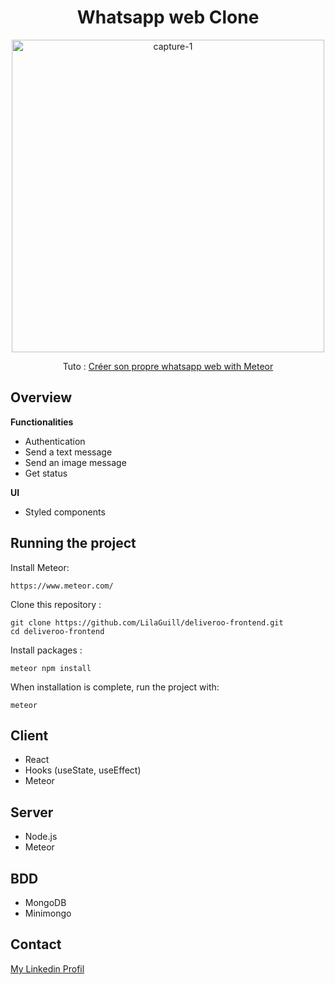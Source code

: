 <h1 align="center">Whatsapp web Clone</h1>

<p align="center">
  <img width="500" src="https://github.com/LilaGuill/whatsapp-web/blob/master/public/images/Kapture.gif" alt="capture-1">
</p>

<p align="center">
  Tuto : <a href="https://www.udemy.com/course/react-creer-son-propre-whatsapp-web-9-puissants-secrets/" target="_blank"> 
   Créer son propre whatsapp web with Meteor</a>
</p>

## Overview

**Functionalities**

- Authentication
- Send a text message
- Send an image message
- Get status

**UI**

- Styled components

## Running the project

Install Meteor:

```
https://www.meteor.com/
```

Clone this repository :

```
git clone https://github.com/LilaGuill/deliveroo-frontend.git
cd deliveroo-frontend
```

Install packages :

```
meteor npm install
```

When installation is complete, run the project with:

```
meteor
```

## Client

- React
- Hooks (useState, useEffect)
- Meteor

## Server

- Node.js
- Meteor

## BDD

- MongoDB
- Minimongo

## Contact

<a href="https://www.linkedin.com/in/lila-guillermic-66542476/" target="_blank">My Linkedin Profil</a>
